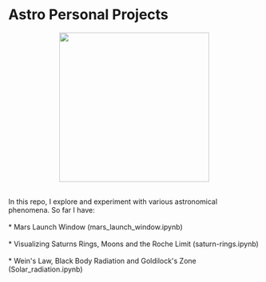 # Astro Personal Projects

<div align="center">
  <img src="https://user-images.githubusercontent.com/74038190/212284164-662b26f5-a2e4-49cb-b675-4af56e609afa.gif" width="300">
<br><br>
</div>

In this repo, I explore and experiment with various astronomical phenomena. So far I have: <br><br>
    * Mars Launch Window (mars_launch_window.ipynb) <br><br>
    * Visualizing Saturns Rings, Moons and the Roche Limit (saturn-rings.ipynb) <br><br>
    * Wein's Law, Black Body Radiation and Goldilock's Zone (Solar_radiation.ipynb) <br><br>
